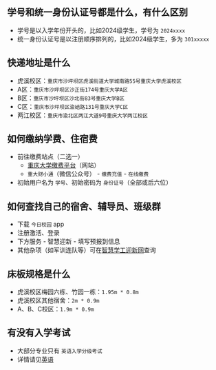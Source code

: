 ## 学号和统一身份认证号都是什么，有什么区别
- 学号是以入学年份开头的，比如2024级学生，学号为 `2024xxxx`
- 统一身份认证号是以注册顺序排列的，比如2024级学生，多为 `301xxxxx`

## 快递地址是什么
- 虎溪校区：`重庆市沙坪坝区虎溪街道大学城南路55号重庆大学虎溪校区`
- A区：`重庆市沙坪坝区沙正街174号重庆大学A区`
- B区：`重庆市沙坪坝区沙北街83号重庆大学B区`
- C区：`重庆市沙坪坝区渝碚路131号重庆大学C区`
- 两江校区：`重庆市渝北区两江大道9号重庆大学两江校区`

## 如何缴纳学费、住宿费
- 前往缴费站点（二选一）
    - [重庆大学缴费平台](https://pay.cqu.edu.cn)（网站）
    - `重大财小通`（微信公众号） - `缴费充值` - `在线缴费`
- 初始用户名为 `学号`、初始密码为 `身份证号`（全部或后六位）

## 如何查找自己的宿舍、辅导员、班级群
- 下载 `今日校园` app
- 注册激活、登录
- 下方服务 - 智慧迎新 - 填写预报到信息
- 其他杂项（如军训连队等）可在[智慧学工迎新网](https://zhxg--yxms-cqu-edu-cn-s.atrust.cqu.edu.cn/stus/#/person)查询

## 床板规格是什么
- 虎溪校区梅园六栋、竹园一栋：`1.95m * 0.8m`
- 虎溪校区其他宿舍：`2m * 0.9m`
- A、B、C校区：`1.9m * 0.9m`

## 有没有入学考试
- 大部分专业只有 `英语入学分级考试`
- 详情请见[英语](../../course/英语.md)